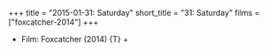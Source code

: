 +++
title = "2015-01-31: Saturday"
short_title = "31: Saturday"
films = ["foxcatcher-2014"]
+++


* Film: Foxcatcher (2014) {T} +
